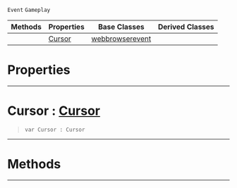  `Event` `Gameplay`



|Methods|Properties|Base Classes|Derived Classes|
|---|---|---|---|
| |[ Cursor](https://github.com/ZilchEngine/ZilchDocs/blob/master/code_reference/class_reference/webbrowsercursorevent.markdown#cursor-zilch-engine-docum)|[webbrowserevent](https://github.com/ZilchEngine/ZilchDocs/blob/master/code_reference/class_reference/webbrowserevent.markdown)| |


 #  Properties


---  
 #  Cursor : [Cursor](https://github.com/ZilchEngine/ZilchDocs/blob/master/code_reference/enum_reference.markdown#cursor)

> 
> ``` lang=cpp, name=Nada
> var Cursor : Cursor


---  
 #  Methods


---  
 

 
